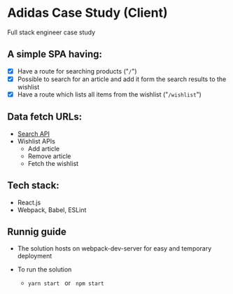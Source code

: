 # Adidas Case Study (Client)
Full stack engineer case study

## A simple SPA having:
- [x] Have a route for searching products ("```/```")
- [x] Possible to search for an article and add it form the search results to the wishlist
- [x] Have a route which lists all items from the wishlist ("```/wishlist```")

## Data fetch URLs:
- [Search API](https://www.adidas.co.uk/api/{searchQuery})
- Wishlist APIs
    - Add article
    - Remove article
    - Fetch the wishlist

## Tech stack:
- React.js
- Webpack, Babel, ESLint

## Runnig guide
- The solution hosts on webpack-dev-server for easy and temporary deployment

- To run the solution
    - ```yarn start```
    &nbsp;&nbsp;or&nbsp;&nbsp;
    ```npm start```